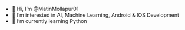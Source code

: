 - 👋 Hi, I’m @MatinMollapur01
- 👀 I’m interested in AI, Machine Learning, Android & IOS Development
- 🌱 I’m currently learning Python

